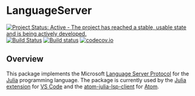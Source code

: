 # LanguageServer

[![Project Status: Active - The project has reached a stable, usable state and is being actively developed.](http://www.repostatus.org/badges/latest/active.svg)](http://www.repostatus.org/#active)
[![Build Status](https://travis-ci.org/JuliaEditorSupport/LanguageServer.jl.svg?branch=master)](https://travis-ci.org/JuliaEditorSupport/LanguageServer.jl)
[![Build status](https://ci.appveyor.com/api/projects/status/ft7i2f9y5pggl4vn/branch/master?svg=true)](https://ci.appveyor.com/project/davidanthoff/languageserver-jl/branch/master)
[![codecov.io](http://codecov.io/github/JuliaEditorSupport/LanguageServer.jl/coverage.svg?branch=master)](http://codecov.io/github/JuliaEditorSupport/LanguageServer.jl?branch=master)

## Overview

This package implements the Microsoft [Language Server Protocol](https://github.com/Microsoft/language-server-protocol) for the [Julia](http://julialang.org/) programming language. The package is currently used by the [Julia extension](https://marketplace.visualstudio.com/items?itemName=julialang.language-julia) for [VS Code](https://code.visualstudio.com/) and the [atom-julia-lsp-client](https://github.com/pfitzseb/atom-julia-lsp-client) for [Atom](https://atom.io/).
